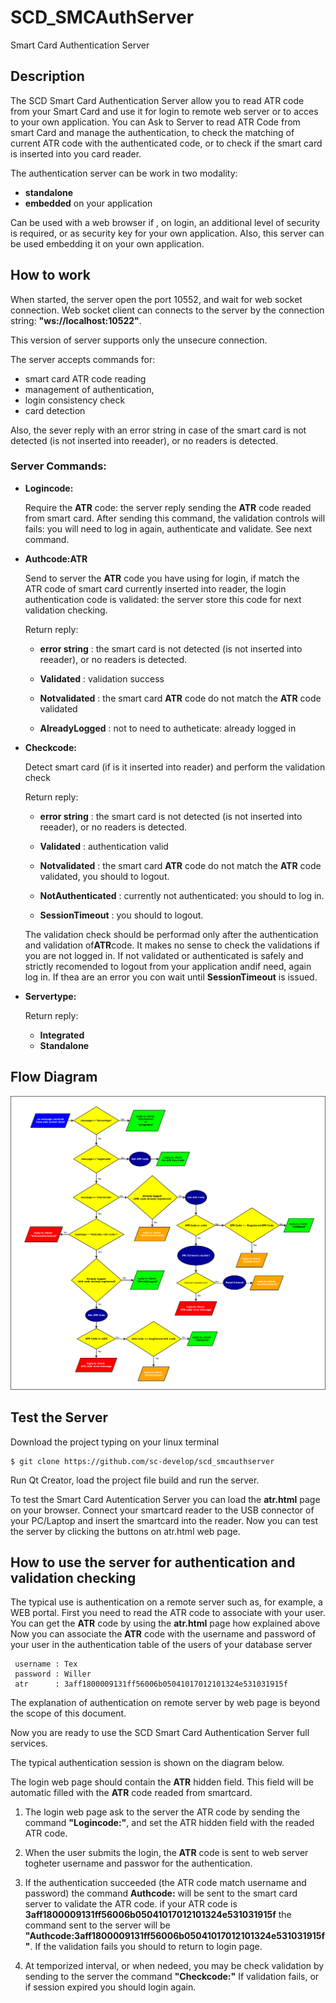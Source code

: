 # SCD_SMCAuthServer
Smart Card Authentication Server

## Description

The SCD Smart Card Authentication Server allow you to read ATR code from your Smart Card and use it for login to remote web server or to acces to your own application. 
You can Ask to Server to read ATR Code from smart Card and manage the authentication, to check the matching of current ATR code with the authenticated code, or to check if the smart card is inserted into you card reader.

The authentication server can be work in two modality:

- <b>standalone</b>
- <b>embedded</b> on your application

Can be used with a web browser if , on login, an additional level of security is required, or as security key for your own application. Also, this server can be used embedding it on your own application.

## How to work

When started, the server open the port 10552, and wait for web socket connection.
Web socket client can connects to the server by the connection string: <b>"ws://localhost:10522"</b>.

This version of server supports only the unsecure connection.

The server accepts commands for:

- smart card ATR code reading
- management of authentication, 
- login consistency check
- card detection

Also, the sever reply with an error string in case of the smart card is not detected  (is not inserted into reeader), or no readers is detected.

### Server Commands:

- <b>Logincode:</b>  

  Require the <b>ATR</b> code: the server reply sending the <b>ATR</b> code readed from smart card.
  After sending this command, the validation controls will fails: you will need to log in again, authenticate and validate.
  See next command.
  
- <b>Authcode:ATR </b>

  Send to server the <b>ATR</b> code you have using for login, if match the <br>ATR</b> code of smart card currently inserted   into reader, the login authentication code is validated: the server store this code for next validation checking.
  
  Return reply:

    - <b>error string</b>  : the smart card is not detected  (is not inserted into reeader), or no readers is detected.

    - <b>Validated</b>     : validation success

    - <b>Notvalidated</b>  : the smart card <b>ATR</b> code do not match the <b>ATR</b> code validated

    - <b>AlreadyLogged</b> : not to need to autheticate: already logged in

- <b>Checkcode:</b>

  Detect smart card (if is it inserted into reader) and perform the validation check

  Return reply:

    - <b>error string</b>     : the smart card is not detected  (is not inserted into reeader), or no readers is detected.

    - <b>Validated</b>        : authentication valid

    - <b>Notvalidated</b>     : the smart card <b>ATR</b> code do not match the <b>ATR</b> code validated, you should to                                     logout.

    - <b>NotAuthenticated</b> : currently not authenticated: you should to log in.
    
    - <b>SessionTimeout</b>   : you should to logout.
    
  The validation check should be performad only after the authentication and validation of<b>ATR</b>code. It makes no sense     to check the validations if you are not logged in.
  If not validated or authenticated is safely and strictly  recomended to logout from your application andif need,  again log   in. If thea are an error you con wait until <b>SessionTimeout</b> is issued. 


- <b>Servertype:</b> 

  Return reply:
  
    - <b>Integrated</b>
    - <b>Standalone</b>

## Flow Diagram

<img src="diagram/Diagramma1.png" />

## Test the Server

Download the project typing on your linux terminal

```
$ git clone https://github.com/sc-develop/scd_smcauthserver
```
Run Qt Creator, load the project file build and run the server.

To test the Smart Card Autentication Server you can load the <b>atr.html</b> page on your browser. 
Connect your smartcard  reader to the USB connector of your PC/Laptop  and insert the smartcard into the reader. 
Now you can test the server by clicking the buttons on atr.html web page.

## How to use the server for authentication and validation checking

The typical use is authentication on a remote server such as, for example, a WEB portal.
First you need to read the ATR code to associate with your user.
You can get the <b>ATR</b> code by using the <b>atr.html</b> page how explained above 
Now you can associate the <b>ATR</b> code with the username and password of your user in the authentication table of the users of your database server

```
 username : Tex
 password : Willer
 atr      : 3aff1800009131ff56006b05041017012101324e531031915f
 ```

The explanation of authentication on remote server by web page is beyond the scope of this document.

Now you are ready to use the SCD Smart Card Authentication Server full services.

The typical authentication session is shown on the diagram below.

The login web page should contain the <b>ATR</b> hidden field. This field will be automatic filled with the <b>ATR</b> code readed from smartcard.

1) The login web page ask to the server the ATR code by sending the command <b>"Logincode:"</b>, and set the ATR hidden field    with the readed ATR code.

2) When the user submits the login,  the <b>ATR</b> code is sent to web server togheter  username and passwor for the            authentication. 

3) If the authentication succeeded (the ATR code match username and password) the command <b>Authcode:<ATR></b> will be sent    to the smart card server to validate the ATR code.
   if your ATR code is <b>3aff1800009131ff56006b05041017012101324e531031915f</b> the command sent to the server will be          <b>"Authcode:3aff1800009131ff56006b05041017012101324e531031915f"</b>. 
   If the validation fails you should to return to login page.
  
4) At temporized interval, or when nedeed, you may be check validation by sending to the server the command <b>"Checkcode:"</b> If validation fails, or if session expired you should login again.
